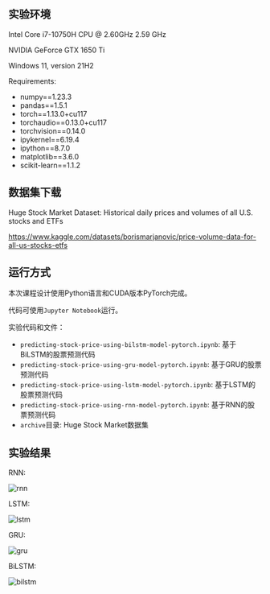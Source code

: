 ## 实验环境

Intel Core i7-10750H CPU @ 2.60GHz   2.59 GHz

NVIDIA GeForce GTX 1650 Ti

Windows 11, version 21H2

Requirements:

- numpy==1.23.3
- pandas==1.5.1
- torch==1.13.0+cu117
- torchaudio==0.13.0+cu117
- torchvision==0.14.0
- ipykernel==6.19.4
- ipython==8.7.0
- matplotlib==3.6.0
- scikit-learn==1.1.2

## 数据集下载

Huge Stock Market Dataset: Historical daily prices and volumes of all U.S. stocks and ETFs

https://www.kaggle.com/datasets/borismarjanovic/price-volume-data-for-all-us-stocks-etfs

## 运行方式

本次课程设计使用Python语言和CUDA版本PyTorch完成。

代码可使用`Jupyter Notebook`运行。

实验代码和文件：

- `predicting-stock-price-using-bilstm-model-pytorch.ipynb`: 基于BiLSTM的股票预测代码
- `predicting-stock-price-using-gru-model-pytorch.ipynb`: 基于GRU的股票预测代码
- `predicting-stock-price-using-lstm-model-pytorch.ipynb`: 基于LSTM的股票预测代码
- `predicting-stock-price-using-rnn-model-pytorch.ipynb`: 基于RNN的股票预测代码
- `archive`目录: Huge Stock Market数据集

## 实验结果

RNN:

![rnn](https://user-images.githubusercontent.com/81414067/210558711-d8077cdb-b7a7-46a4-8b96-e16f837841e6.png)

LSTM:

![lstm](https://user-images.githubusercontent.com/81414067/210558731-b34f93b6-f19c-4f96-b0d1-31bb1e1768da.png)

GRU:

![gru](https://user-images.githubusercontent.com/81414067/210558774-d2bf715d-691d-40b6-91da-9bc95e208279.png)

BiLSTM:

![bilstm](https://user-images.githubusercontent.com/81414067/210558810-a7f47263-bf8a-413f-b838-bab019065b4f.png)

